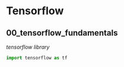 # Tensorflow

## 00_tensorflow_fundamentals 

*tensorflow library* 

```python
import tensorflow as tf
```







